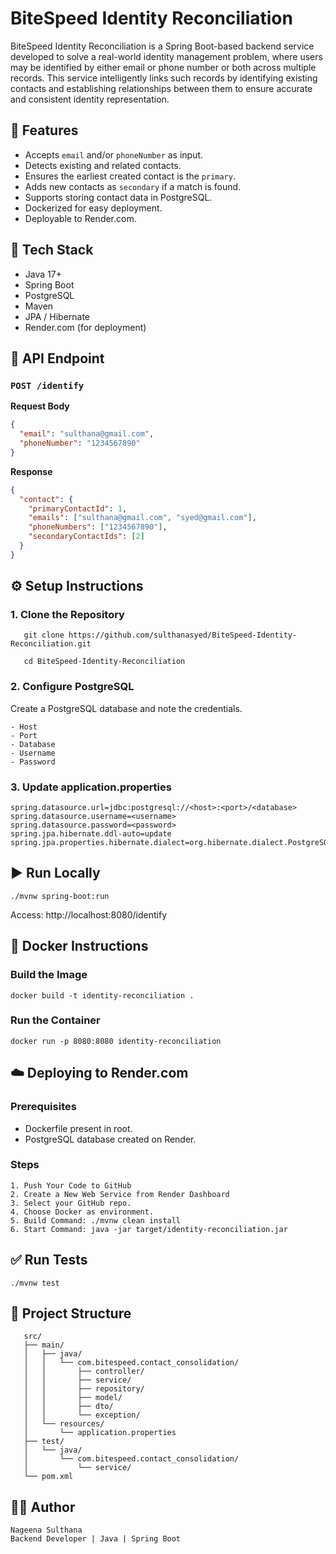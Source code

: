# BiteSpeed Identity Reconciliation

BiteSpeed Identity Reconciliation is a Spring Boot-based backend service developed to solve a real-world identity management problem, where users may be identified by either email or phone number or both across multiple records.
This service intelligently links such records by identifying existing contacts and establishing relationships between them to ensure accurate and consistent identity representation.


## 🚀 Features

- Accepts `email` and/or `phoneNumber` as input.
- Detects existing and related contacts.
- Ensures the earliest created contact is the `primary`.
- Adds new contacts as `secondary` if a match is found.
- Supports storing contact data in PostgreSQL.
- Dockerized for easy deployment.
- Deployable to Render.com.


## 🔧 Tech Stack

- Java 17+
- Spring Boot
- PostgreSQL
- Maven
- JPA / Hibernate
- Render.com (for deployment)


## 🚀 API Endpoint

### `POST /identify`

**Request Body**
```json
{
  "email": "sulthana@gmail.com",
  "phoneNumber": "1234567890"
}
```
**Response**
```json
{
  "contact": {
    "primaryContactId": 1,
    "emails": ["sulthana@gmail.com", "syed@gmail.com"],
    "phoneNumbers": ["1234567890"],
    "secondaryContactIds": [2]
  }
}
```


## ⚙️ Setup Instructions

### 1. Clone the Repository
```
   git clone https://github.com/sulthanasyed/BiteSpeed-Identity-Reconciliation.git
   
   cd BiteSpeed-Identity-Reconciliation
```

### 2. Configure PostgreSQL
Create a PostgreSQL database and note the credentials.
```
- Host
- Port
- Database
- Username
- Password
```

### 3. Update application.properties
    spring.datasource.url=jdbc:postgresql://<host>:<port>/<database>
    spring.datasource.username=<username>
    spring.datasource.password=<password>
    spring.jpa.hibernate.ddl-auto=update
    spring.jpa.properties.hibernate.dialect=org.hibernate.dialect.PostgreSQLDialect


## ▶️ Run Locally
```
./mvnw spring-boot:run
```
   Access: http://localhost:8080/identify

## 🐳 Docker Instructions
### Build the Image
    docker build -t identity-reconciliation .
### Run the Container
    docker run -p 8080:8080 identity-reconciliation

## ☁️ Deploying to Render.com
### Prerequisites
- Dockerfile present in root.
- PostgreSQL database created on Render.
### Steps
```
1. Push Your Code to GitHub
2. Create a New Web Service from Render Dashboard
3. Select your GitHub repo. 
4. Choose Docker as environment. 
5. Build Command: ./mvnw clean install
6. Start Command: java -jar target/identity-reconciliation.jar
```

##   ✅ Run Tests

```./mvnw test```



## 📂 Project Structure

```
   src/
   ├── main/
   │   ├── java/
   │   │   └── com.bitespeed.contact_consolidation/
   │   │       ├── controller/
   │   │       ├── service/
   │   │       ├── repository/
   │   │       ├── model/
   │   │       ├── dto/
   │   │       └── exception/
   │   └── resources/
   │       └── application.properties
   ├── test/
   │   └── java/
   │       └── com.bitespeed.contact_consolidation/
   │           └── service/
   └── pom.xml
```


## 🧑‍💻 Author

    Nageena Sulthana
    Backend Developer | Java | Spring Boot